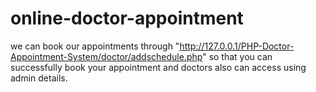 # online-doctor-appointment
we can book our appointments through "http://127.0.0.1/PHP-Doctor-Appointment-System/doctor/addschedule.php"
so that you can successfully book your appointment and doctors also can access using admin details.

